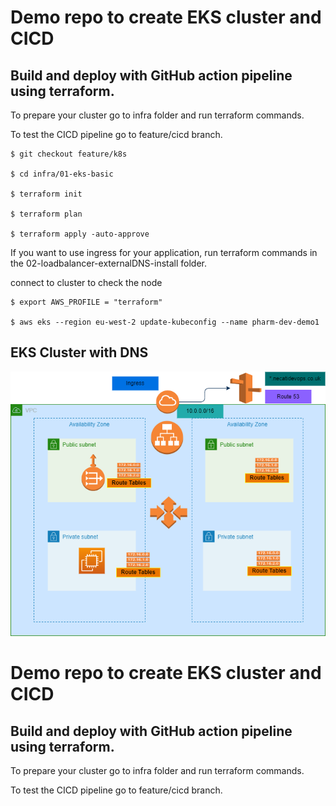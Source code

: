 # Demo repo to create EKS cluster and CICD 

## Build and deploy with GitHub action pipeline using terraform.


To prepare your cluster go to infra folder and run terraform commands.

To test the CICD pipeline go to feature/cicd branch.




 
```console
$ git checkout feature/k8s

$ cd infra/01-eks-basic

$ terraform init

$ terraform plan

$ terraform apply -auto-approve

```

If you want to use ingress for your application, run terraform commands in the 02-loadbalancer-externalDNS-install folder.

connect to cluster to check the node

```console
$ export AWS_PROFILE = "terraform"

$ aws eks --region eu-west-2 update-kubeconfig --name pharm-dev-demo1

```
## EKS Cluster with DNS
![EKS-infra?](./eks-infra.png)
# Demo repo to create EKS cluster and CICD 

## Build and deploy with GitHub action pipeline using terraform.


To prepare your cluster go to infra folder and run terraform commands.

To test the CICD pipeline go to feature/cicd branch.



